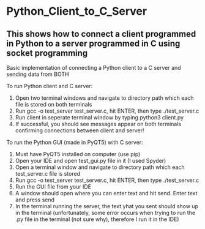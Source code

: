 # Python_Client_to_C_Server
This shows how to connect a client programmed in Python to a server programmed in C
using socket programming
------------------------------------------------------------------------------------
Basic implementation of connecting a Python client to a C server and 
sending data from BOTH

To run Python client and C server:
  1) Open two terminal windows and navigate to directory path which each file is stored on both terminals
  2) Run gcc -o test_server test_server.c, hit ENTER, then type ./test_server.c
  3) Run client in seperate terminal window by typing python3 client.py
  4) If successful, you should see messages appear on both terminals confirming connections between client and server!
  
To run the Python GUI (made in PyQT5) with C server:
  1) Must have PyQT5 installed on computer (use pip)
  2) Open your IDE and open test_gui.py file in it (I used Spyder)
  3) Open a terminal window and navigate to directory path which each test_server.c file is stored
  4) Run gcc -o test_server test_server.c, hit ENTER, then type ./test_server.c
  5) Run the GUI file from your IDE
  6) A window should open where you can enter text and hit send. Enter text and press send
  7) In the terminal running the server, the text yhat you sent should show up in the terminal
  (unfortunately, some error occurs when trying to run the .py file in the terminal (not sure why), therefore I run it in the IDE)
